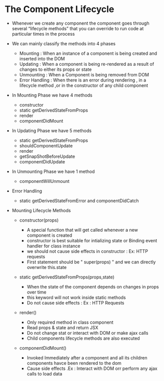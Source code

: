 # The Component Lifecycle
* Whenever we create any component the component goes through several “lifecycle methods” that you can override to run code at particular times in the process

* We can mainly classify the methods into 4 phases

    * Mounting : When an instance of a component is being created and inserted into the DOM
    * Updating : When a component is being re-rendered as a result of changes to either its props or state
    * Unmounting : When a Component is being removed from DOM
    * Error Handling : When there is an error during rendering , in a lifecycle method ,or in the
    constructor of any child component

* In Mounting Phase we have 4 methods 
    * constructor
    * static getDerivedStateFromProps
    * render
    * componentDidMount

* In Updating Phase we have 5 methods
    * static getDerivedStateFromProps
    * shouldComponentUpdate
    * render
    * getSnapShotBeforeUpdate
    * componentDidUpdate

* In Unmounting Phase we have 1 method
    * componentWillUnmount

* Error Handling
    * static getDerivedStateFromError and componentDidCatch


* Mounting Lifecycle Methods
    * constructor(props) 
        * A special function that will get called whenever a new component is created
        * constructor is best suitable for intializing state or Binding event handler for class instance
        * we should not cause side effects in constructor : Ex: HTTP requests
        * First statement should be " super(props) " and we can directly overwrite this.state

    * static getDerivedStateFromProps(props,state)
        * When the state of the component depends on changes in props over time
        * this keyword will not work inside static methods
        * Do not cause side effects : Ex : HTTP Requests
    * render() 
        * Only required method in class component
        * Read props & state and return JSX
        * Do not change stat or interact with DOM or make ajax calls
        * Child components lifecycle methods are also executed
    * componentDidMount()
        * Invoked Immediately after a component and all its children components havce been rendered to the dom
        * Cause side effects .Ex : Interact with DOM orr perform any ajax calls to load data
         


